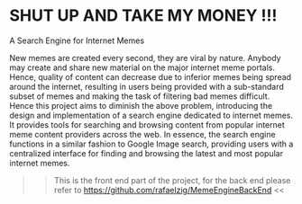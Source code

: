 # SHUT UP AND TAKE MY MONEY !!!
A Search Engine for Internet Memes

New memes are created every second, they are viral by nature. Anybody may create and share new material on the major internet meme portals. Hence, quality of content can decrease due to inferior memes being spread around the internet, resulting in users being provided with a sub-standard subset of memes and making the task of filtering bad memes difficult.
Hence this project aims to diminish the above problem, introducing the design and implementation of a search engine dedicated to internet memes. It provides tools for searching and browsing content from popular internet meme content providers across the web. In essence, the search engine functions in a similar fashion to Google Image search, providing users with a centralized interface for finding and browsing the latest and most popular internet memes.

>> This is the front end part of the project, for the back end please refer to https://github.com/rafaelzig/MemeEngineBackEnd <<
